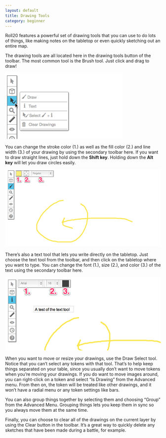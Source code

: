 ```yaml
---
layout: default
title: Drawing Tools
category: beginner
---
```


Roll20 features a powerful set of drawing tools that you can use to do lots of things, like making notes on the tabletop or even quickly sketching out an entire map. 

The drawing tools are all located here in the drawing tools button of the toolbar. The most common tool is the Brush tool. Just click and drag to draw! 

<img src='/images/drawingss1.png' />

You can change the stroke color (1.) as well as the fill color (2.) and line width (3.) of your drawing by using the secondary toolbar here. If you want to draw straight lines, just hold down the **Shift key**. Holding down the **Alt key** will let you draw circles easily. 

<img src='/images/drawingss2.png' />

There’s also a text tool that lets you write directly on the tabletop. Just choose the text tool from the toolbar, and then click on the tabletop where you want to type. You can change the font (1.), size (2.), and color (3.) of the text using the secondary toolbar here. 

<img src='/images/drawingss3.png' />

When you want to move or resize your drawings, use the Draw Select tool. Notice that you can’t select any tokens with that tool. That’s to help keep things separated on your table, since you usually don’t want to move tokens when you’re moving your drawings. If you do want to move images around, you can right-click on a token and select “Is Drawing” from the Advanced menu. From then on, the token will be treated like other drawings, and it won’t have a radial menu or any token settings like bars.

You can also group things together by selecting them and choosing “Group” from the Advanced Menu. Grouping things lets you keep them in sync so you always move them at the same time. 

Finally, you can choose to clear all of the drawings on the current layer by using the Clear button in the toolbar. It’s a great way to quickly delete any sketches that have been made during a battle, for example.